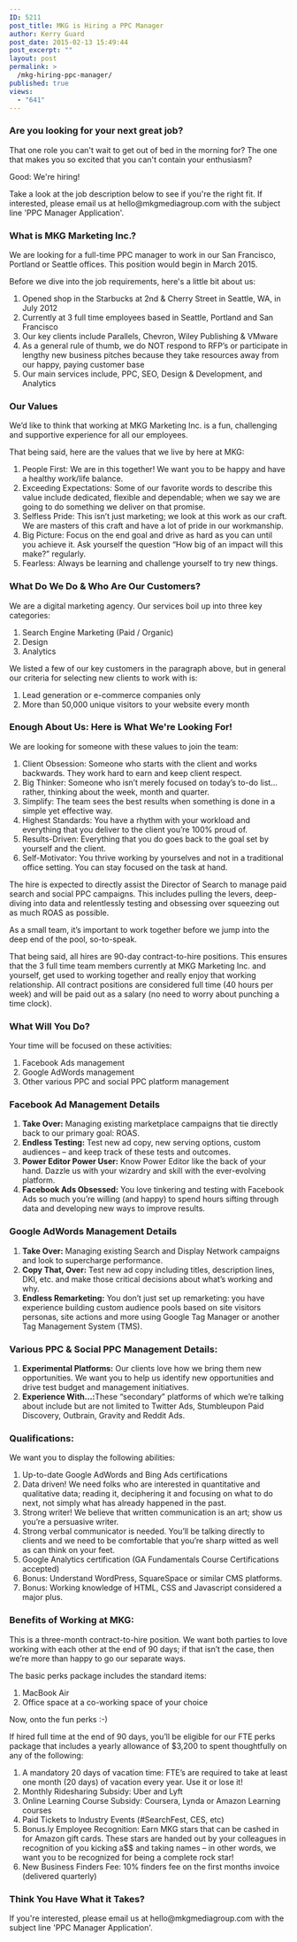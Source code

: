 ```yaml
---
ID: 5211
post_title: MKG is Hiring a PPC Manager
author: Kerry Guard
post_date: 2015-02-13 15:49:44
post_excerpt: ""
layout: post
permalink: >
  /mkg-hiring-ppc-manager/
published: true
views:
  - "641"
---
```

<h3>Are you looking for your next great job?</h3>

<p>That one role you can't wait to get out of bed in the morning for? The one that makes you so excited that you can't contain your enthusiasm?</p>

<p>Good: We're hiring!</p>

<p>Take a look at the job description below to see if you're the right fit. If interested, please email us at hello@mkgmediagroup.com with the subject line 'PPC Manager Application'.</p>

<h3>What is MKG Marketing Inc.?</h3>

<p>We are looking for a full-time PPC manager to work in our San Francisco, Portland or Seattle offices. This position would begin in March 2015.</p>

<p>Before we dive into the job requirements, here's a little bit about us:</p>

<ol>
	<li>Opened shop in the Starbucks at 2nd & Cherry Street in Seattle, WA, in July 2012</li>
	<li>Currently at 3 full time employees based in Seattle, Portland and San Francisco</li>
	<li>Our key clients include Parallels, Chevron, Wiley Publishing & VMware</li>
	<li>As a general rule of thumb, we do NOT respond to RFP’s or participate in lengthy new business pitches because they take resources away from our happy, paying customer base</li>
	<li>Our main services include, PPC, SEO, Design & Development, and Analytics</li>
</ol>

<h3>Our Values</h3>

<p>We’d like to think that working at MKG Marketing Inc. is a fun, challenging and supportive experience for all our employees.</p>

<p>That being said, here are the values that we live by here at MKG:</p>

<ol>
	<li>People First: We are in this together! We want you to be happy and have a healthy work/life balance.</li>
	<li>Exceeding Expectations: Some of our favorite words to describe this value include dedicated, flexible and dependable; when we say we are going to do something we deliver on that promise.</li>
	<li>Selfless Pride: This isn’t just marketing; we look at this work as our craft. We are masters of this craft and have a lot of pride in our workmanship.</li>
	<li>Big Picture: Focus on the end goal and drive as hard as you can until you achieve it. Ask yourself the question “How big of an impact will this make?” regularly.</li>
	<li>Fearless: Always be learning and challenge yourself to try new things.</li>
</ol>

<h3>What Do We Do & Who Are Our Customers?</h3>

<p>We are a digital marketing agency. Our services boil up into three key categories:</p>

<ol>
	<li>Search Engine Marketing (Paid / Organic)</li>
	<li>Design</li>
	<li>Analytics</li>
</ol>

<p>We listed a few of our key customers in the paragraph above, but in general our criteria for selecting new clients to work with is:</p>

<ol>
	<li>Lead generation or e-commerce companies only</li>
	<li>More than 50,000 unique visitors to your website every month</li>
</ol>

<h3>Enough About Us: Here is What We're Looking For!</h3>

<p>We are looking for someone with these values to join the team:</p>

<ol>
	<li>Client Obsession: Someone who starts with the client and works backwards. They work hard to earn and keep client respect.</li>
	<li>Big Thinker: Someone who isn’t merely focused on today’s to-do list… rather, thinking about the week, month and quarter.</li>
	<li>Simplify: The team sees the best results when something is done in a simple yet effective way.</li>
	<li>Highest Standards: You have a rhythm with your workload and everything that you deliver to the client you’re 100% proud of.</li>
	<li>Results-Driven: Everything that you do goes back to the goal set by yourself and the client.</li>
	<li>Self-Motivator: You thrive working by yourselves and not in a traditional office setting. You can stay focused on the task at hand.</li>
</ol>

<p>The hire is expected to directly assist the Director of Search to manage paid search and social PPC campaigns. This includes pulling the levers, deep-diving into data and relentlessly testing and obsessing over squeezing out as much ROAS as possible.</p>

<p>As a small team, it’s important to work together before we jump into the deep end of the pool, so-to-speak.</p>

<p>That being said, all hires are 90-day contract-to-hire positions. This ensures that the 3 full time team members currently at MKG Marketing Inc. and yourself, get used to working together and really enjoy that working relationship. All contract positions are considered full time (40 hours per week) and will be paid out as a salary (no need to worry about punching a time clock).</p>

<h3>What Will You Do?</h3>

<p>Your time will be focused on these activities:</p>

<ol>
	<li>Facebook Ads management</li>
	<li>Google AdWords management</li>
	<li>Other various PPC and social PPC platform management</li>
</ol>

<h3>Facebook Ad Management Details</h3>

<ol>
	<li><b>Take Over:</b> Managing existing marketplace campaigns that tie directly back to our primary goal: ROAS.</li>
	<li><b>Endless Testing:</b> Test new ad copy, new serving options, custom audiences – and keep track of these tests and outcomes.</li>
	<li><b>Power Editor Power User:</b> Know Power Editor like the back of your hand. Dazzle us with your wizardry and skill with the ever-evolving platform.</li>
	<li><b>Facebook Ads Obsessed:</b> You love tinkering and testing with Facebook Ads so much you’re willing (and happy) to spend hours sifting through data and developing new ways to improve results.</li>
</ol>

<h3>Google AdWords Management Details</h3>

<ol>
	<li><b>Take Over:</b> Managing existing Search and Display Network campaigns and look to supercharge performance.</li>
	<li><b>Copy That, Over:</b> Test new ad copy including titles, description lines, DKI, etc. and make those critical decisions about what’s working and why.</li>
	<li><b>Endless Remarketing:</b> You don’t just set up remarketing: you have experience building custom audience pools based on site visitors personas, site actions and more using Google Tag Manager or another Tag Management System (TMS).</li>
</ol>


<h3>Various PPC & Social PPC Management Details:</h3>

<ol>
	<li><b>Experimental Platforms:</b> Our clients love how we bring them new opportunities. We want you to help us identify new opportunities and drive test budget and management initiatives.</li>
	<li><b>Experience With...:</b>These “secondary” platforms of which we’re talking about include but are not limited to Twitter Ads, Stumbleupon Paid Discovery, Outbrain, Gravity and Reddit Ads.</li>
</ol>

<h3>Qualifications:</h3>

<p>We want you to display the following abilities:</p>

<ol>
	<li>Up-to-date Google AdWords and Bing Ads certifications</li>
	<li>Data driven! We need folks who are interested in quantitative and qualitative data; reading it, deciphering it and focusing on what to do next, not simply what has already happened in the past.</li>
	<li>Strong writer! We believe that written communication is an art; show us you’re a persuasive writer. </li>
	<li>Strong verbal communicator is needed. You’ll be talking directly to clients and we need to be comfortable that you’re sharp witted as well as can think on your feet. </li>
	<li>Google Analytics certification (GA Fundamentals Course Certifications accepted)</li>
	<li>Bonus: Understand WordPress, SquareSpace or similar CMS platforms.</li>
	<li>Bonus: Working knowledge of HTML, CSS and Javascript considered a major plus.</li>
</ol>

<h3>Benefits of Working at MKG:</h3>

<p>This is a three-month contract-to-hire position. We want both parties to love working with each other at the end of 90 days; if that isn’t the case, then we’re more than happy to go our separate ways.</p>

<p>The basic perks package includes the standard items:</p>

<ol>
	<li>MacBook Air</li>
	<li>Office space at a co-working space of your choice</li>
</ol>

<p>Now, onto the fun perks :-)</p>

<p>If hired full time at the end of 90 days, you’ll be eligible for our FTE perks package that includes a yearly allowance of $3,200 to spent thoughtfully on any of the following:</p>

<ol>
	<li>A mandatory 20 days of vacation time: FTE’s are required to take at least one month (20 days) of vacation every year. Use it or lose it!</li>
	<li>Monthly Ridesharing Subsidy: Uber and Lyft</li>
	<li>Online Learning Course Subsidy: Coursera, Lynda or Amazon Learning courses</li>
	<li>Paid Tickets to Industry Events (#SearchFest, CES, etc)</li>
	<li>Bonus.ly Employee Recognition: Earn MKG stars that can be cashed in for Amazon gift cards. These stars are handed out by your colleagues in recognition of you kicking a$$ and taking names – in other words, we want you to be recognized for being a complete rock star!</li>
	<li>New Business Finders Fee: 10% finders fee on the first months invoice (delivered quarterly)</li>
</ol>

<h3>Think You Have What it Takes?</h3>

<p>If you're interested, please email us at hello@mkgmediagroup.com with the subject line 'PPC Manager Application'.</p>